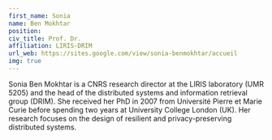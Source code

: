 ```yaml
---
first_name: Sonia
name: Ben Mokhtar
position: 
civ_title: Prof. Dr.
affiliation: LIRIS-DRIM
url_web: https://sites.google.com/view/sonia-benmokhtar/accueil
img: true
---
```

Sonia Ben Mokhtar is a CNRS research director at the LIRIS laboratory (UMR 5205) and the head of the distributed systems and information retrieval group (DRIM). She received her PhD in 2007 from Université Pierre et Marie Curie before spending two years at University College London (UK). Her research focuses on the design of resilient and privacy-preserving distributed systems.